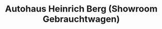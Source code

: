 ---
title: "Autohaus Heinrich Berg (Showroom Gebrauchtwagen)"
url: /oldenburg-in-holstein/autohaus-heinrich-berg-showroom-gebrauchtwagen/
shop: Autohaus
---